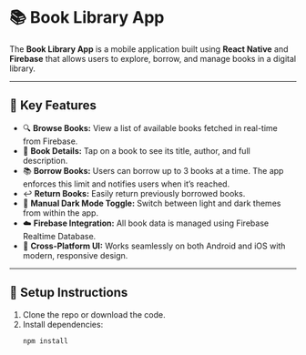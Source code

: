 # 📚 Book Library App

The **Book Library App** is a mobile application built using **React Native** and **Firebase** that allows users to explore, borrow, and manage books in a digital library.

---

## 🧩 Key Features

- 🔍 **Browse Books:** View a list of available books fetched in real-time from Firebase.
- 📖 **Book Details:** Tap on a book to see its title, author, and full description.
- 📚 **Borrow Books:** Users can borrow up to 3 books at a time. The app enforces this limit and notifies users when it’s reached.
- ↩️ **Return Books:** Easily return previously borrowed books.
- 🌙 **Manual Dark Mode Toggle:** Switch between light and dark themes from within the app.
- ☁️ **Firebase Integration:** All book data is managed using Firebase Realtime Database.
- 📱 **Cross-Platform UI:** Works seamlessly on both Android and iOS with modern, responsive design.

---

## 🚀 Setup Instructions

1. Clone the repo or download the code.
2. Install dependencies:
   ```bash
   npm install
